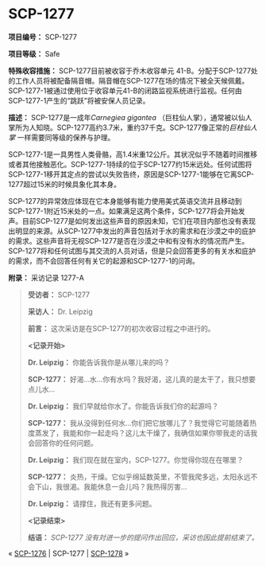 # SCP-1277
                        


**项目编号：**  SCP-1277

**项目等级：**  Safe

**特殊收容措施：**  SCP-1277目前被收容于乔木收容单元 41-B。分配于SCP-1277处的工作人员将被配备隔音帽。隔音帽在SCP-1277在场的情况下被全天候佩戴。SCP-1277-1被通过使用位于收容单元41-B的闭路监视系统进行监视。任何由SCP-1277-1产生的“跳跃”将被安保人员记录。

**描述：**  SCP-1277是一成年*Carnegiea gigantea* （巨柱仙人掌），通常被以仙人掌所为人知晓。SCP-1277高约3.7米，重约37千克。SCP-1277像正常的*巨柱仙人掌* 一样需要同等级的保养与护理。

SCP-1277-1是一具男性人类骨骼，高1.4米重12公斤。其状况似乎不随着时间推移或者其他接触恶化。SCP-1277-1持续的位于SCP-1277约15米远处。任何试图将SCP-1277-1移开其定点的尝试以失败告终，原因是SCP-1277-1能够在它离SCP-1277超过15米的时候具象化其本身。

SCP-1277的异常效应体现在它本身能够有能力使用美式英语交流并且移动到SCP-1277-1附近15米处的一点。如果满足这两个条件，SCP-1277将会开始发声。目前SCP-1277是如何发出这些声音的原因未知，它们在项目内部也没有表现出明显的来源。从SCP-1277中发出的声音包括对于水的需求和在沙漠之中的庇护的需求。这些声音将无视SCP-1277是否在沙漠之中和有没有水的情况而产生。SCP-1277将和任何试图与其交流的人员对话，但是只会回答更多的有关水和庇护的需求，而不会回答任何有关它的起源和SCP-1277-1的问询。

**附录：**  采访记录 1277-A


> **受访者：**  SCP-1277
> 
> **采访人：**  Dr. Leipzig
> 
> **前言：** 这次采访是在SCP-1277的初次收容过程之中进行的。
> 
> **<记录开始>** 
> 
> **Dr. Leipzig：**  你能告诉我你是从哪儿来的吗？
> 
> **SCP-1277：** 好渴…水…你有水吗？我好渴，这儿真的是太干了，我只想要点儿水…
> 
> **Dr. Leipzig：** 我们早就给你水了。你能告诉我们你的起源吗？
> 
> **SCP-1277：** 我从没得到任何水…你们把它放哪儿了？我觉得它可能随着热度蒸发了，我能和你一起走吗？这儿太干燥了，我确信如果你带我走的话我会回答你的任何问题。
> 
> **Dr. Leipzig：** 我们现在就在室内，SCP-1277。你觉得你现在在哪里？
> 
> **SCP-1277：** 炎热，干燥。它似乎绵延数英里，不管我爬多远，太阳永远不会下山，我很渴。我能休息一会儿吗？我热得厉害…
> 
> **Dr. Leipzig：**  请撑住，我还有更多问题。
> 
> **<记录结束>** 
> 
> **结语：**  *SCP-1277 没有対进一步的提问作出回应，采访也因此提前结束了。* 
> 



« [SCP-1276](/scp-1276) | SCP-1277 | <a shape='rect' class='newpage' href='/scp-1278'>SCP-1278</a> »





                    